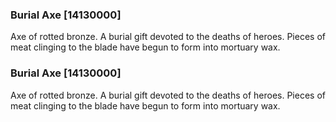 ### Burial Axe [14130000]

Axe of rotted bronze. A burial gift devoted to the deaths of heroes. Pieces of meat clinging to the blade have begun to form into mortuary wax.### Burial Axe [14130000]

Axe of rotted bronze. A burial gift devoted to the deaths of heroes. Pieces of meat clinging to the blade have begun to form into mortuary wax.